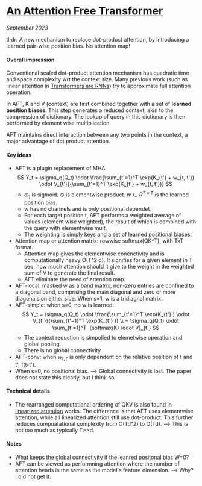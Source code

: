 # [An Attention Free Transformer](https://arxiv.org/abs/2105.14103) 

_September 2023_

tl;dr: A new mechanism to replace dot-product attention, by introducing a learned pair-wise position bias. No attention map!

#### Overall impression
Conventional scaled dot-product attention mechanism has quadratic time and space complexity wrt the context size. Many previous work (such as linear attention in [Transformers are RNNs](transformers_are_rnns.md)) try to approximate full attention operation.

In AFT, K and V (context) are first combined together with a set of **learned position biases**. This step generates a reduced context, akin to the compression of dictionary. The lookup of query in this dictionary is then performed by element wise multiplication.

AFT maintains direct interaction between any two points in the context, a major advantage of dot product attention. 

#### Key ideas
- AFT is a plugin replacement of MHA.
$$
Y_t = \sigma_q(Q_t) \odot \frac{\sum_{t'=1}^T \exp(K_{t'} + w_{t, t'}) \odot V_{t'}}{\sum_{t'=1}^T \exp(K_{t'} + w_{t, t'})}
$$
	- $\sigma_q$ is sigmoid. $\odot$ is elementwise product. $w \in R^{T \times T}$ is the learned position bias. 
	- w has no channels and is only positional dependet.
	- For each target position t, AFT performs a weighted average of values (element wise weighted), the result of which is combined with the query with elementwise mult. 
	- The weighting is simply keys and a set of learned positional biases.
- Attention map or attention matrix: rowwise softmax(QK^T), with TxT format.
	- Attention map gives the elementwise conenctivity and is computationally heavy O(T^2 d). It signifies for a given element in T seq, how much attention should it give to the weight in the weighted sum of V to generate the final result.
	- AFT eliminate the need of attention map.
- AFT-local: masked w as a [band matrix](https://en.wikipedia.org/wiki/Band_matrix), non-zero entries are confined to a diagonal band, comprising the main diagonal and zero or more diagonals on either side. When s=1, w is a tridiagnal matrix.
- AFT-simple: when s=0, no w is learned.
$$
Y_t = \sigma_q(Q_t) \odot \frac{\sum_{t'=1}^T \exp(K_{t'} ) \odot V_{t'}}{\sum_{t'=1}^T \exp(K_{t'} )} \\
= \sigma_q(Q_t) \odot \sum_{t'=1}^T（softmax(K) \odot V)_{t'}
$$
	- The context reduction is simpolied to elemetwise operation and global pooling.
	- There is no global connectivity
- AFT-conv: when $w_{t, t'}$ is only dependent on the relative position of t and t', f(t-t').
- When s=0, no positional bias. --> Global connectivity is lost. The paper does not state this clearly, but I think so.

#### Technical details
- The rearranged computational ordering of QKV is also found in [linearized attention](transformers_are_rnns.md) works. The difference is that AFT uses elementwise attention, while all linearized attention still use dot-product. This further reduces compuatational complexity from O(Td^2) to O(Td). --> This is not too much as typically T>>d.

#### Notes
- What keeps the global connectivity if the leanred positonal bias W=0?
- AFT can be viewed as performning attention where the number of attention heads is the same as the model's feature dimension. --> Why? I did not get it.